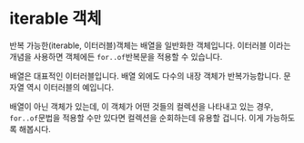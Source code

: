 # iterable 객체

반복 가능한(iterable, 이터러블)객체는 배열을 일반화한 객체입니다. 이터러블 이라는 개념을 사용하면 객체에든 `for..of`반복문을 적용할 수 있습니다.   
   
배열은 대표적인 이터러블입니다. 배열 외에도 다수의 내장 객체가 반복가능합니다. 문자열 역시 이터러블의 예입니다.   
   
배열이 아닌 객체가 있는데, 이 객체가 어떤 것들의 컬렉션을 나타내고 있는 경우, `for..of`문법을 적용할 수만 있다면 컬렉션을 순회하는데 유용할 겁니다. 이게 가능하도록 해봅시다.
